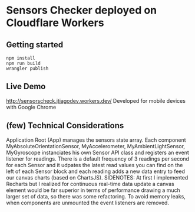 # Sensors Checker deployed on Cloudflare Workers

## Getting started

```
npm install
npm run build
wrangler publish
```

## Live Demo

http://sensorscheck.jtiagodev.workers.dev/
Developed for mobile devices with Google Chrome

## (few) Technical Considerations

Application Root (App) manages the sensors state array.
Each component MyAbsoluteOrientationSensor, MyAccelerometer, MyAmbientLightSensor, MyGyroscope instanciates his own Sensor API class and registers an event listener for readings.
There is a default frequency of 3 readings per second for each Sensor and it udpates the latest read values you can find on the left of each Sensor block and each reading adds a new data entry to feed our canvas charts (based on ChartsJS). 
SIDENOTES: At first I implemented Recharts but I realized for continuous real-time data update a canvas element would be far superior in terms of performance drawing a much larger set of data, so there was some refactoring. To avoid memory leaks, when components are unmounted the event listeners are removed.
